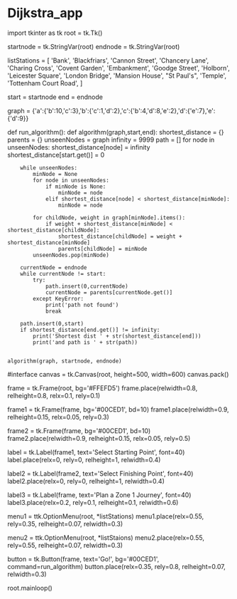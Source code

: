 # Dijkstra_app

import tkinter as tk
root = tk.Tk()

startnode = tk.StringVar(root)
endnode = tk.StringVar(root)

listStations = [
    'Bank',
    'Blackfriars',
    'Cannon Street',
    'Chancery Lane',
    'Charing Cross',
    'Covent Garden',
    'Embankment',
    'Goodge Street',
    'Holborn',
    'Leicester Square',
    'London Bridge',
    'Mansion House',
    "St Paul's",
    'Temple',
    'Tottenham Court Road',
]


start = startnode
end = endnode


graph = {'a':{'b':10,'c':3},'b':{'c':1,'d':2},'c':{'b':4,'d':8,'e':2},'d':{'e':7},'e':{'d':9}}




def run_algorithm():
    def algorithm(graph,start,end):
        shortest_distance = {}
        parents = {}
        unseenNodes = graph
        infinity = 9999
        path = []
        for node in unseenNodes:
            shortest_distance[node] = infinity
        shortest_distance[start.get()] = 0

        while unseenNodes:
            minNode = None
            for node in unseenNodes:
                if minNode is None:
                    minNode = node
                elif shortest_distance[node] < shortest_distance[minNode]:
                    minNode = node

            for childNode, weight in graph[minNode].items():
                if weight + shortest_distance[minNode] < shortest_distance[childNode]:
                    shortest_distance[childNode] = weight + shortest_distance[minNode]
                    parents[childNode] = minNode
            unseenNodes.pop(minNode)

        currentNode = endnode
        while currentNode != start:
            try:
                path.insert(0,currentNode)
                currentNode = parents[currentNode.get()]
            except KeyError:
                print('path not found')
                break

        path.insert(0,start)
        if shortest_distance[end.get()] != infinity:
            print('Shortest dist ' + str(shortest_distance[end]))
            print('and path is ' + str(path))


    algorithm(graph, startnode, endnode)
  
#interface
canvas = tk.Canvas(root, height=500, width=600)
canvas.pack()

frame = tk.Frame(root, bg='#FFEFD5')
frame.place(relwidth=0.8, relheight=0.8, relx=0.1, rely=0.1)

frame1 = tk.Frame(frame, bg='#00CED1', bd=10)
frame1.place(relwidth=0.9, relheight=0.15, relx=0.05, rely=0.3)

frame2 = tk.Frame(frame, bg='#00CED1', bd=10)
frame2.place(relwidth=0.9, relheight=0.15, relx=0.05, rely=0.5)

label = tk.Label(frame1, text='Select Starting Point', font=40)
label.place(relx=0, rely=0, relheight=1, relwidth=0.4)

label2 = tk.Label(frame2, text='Select Finishing Point', font=40)
label2.place(relx=0, rely=0, relheight=1, relwidth=0.4)

label3 = tk.Label(frame, text='Plan a Zone 1 Journey', font=40)
label3.place(relx=0.2, rely=0.1, relheight=0.1, relwidth=0.6)

menu1 = ttk.OptionMenu(root, *listStations)
menu1.place(relx=0.55, rely=0.35, relheight=0.07, relwidth=0.3)

menu2 = ttk.OptionMenu(root, *listStaions)
menu2.place(relx=0.55, rely=0.55, relheight=0.07, relwidth=0.3)

button = tk.Button(frame, text='Go!', bg='#00CED1', command=run_algorithm)
button.place(relx=0.35, rely=0.8, relheight=0.07, relwidth=0.3)

root.mainloop()
